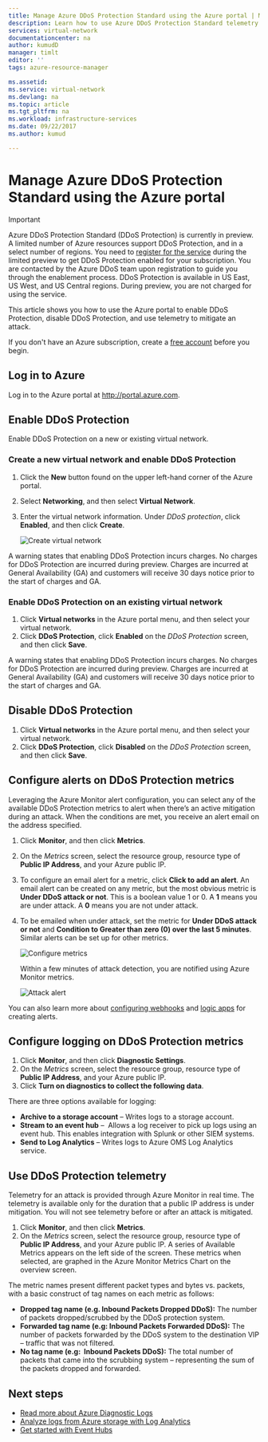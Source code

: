 ```yaml
---
title: Manage Azure DDoS Protection Standard using the Azure portal | Microsoft Docs
description: Learn how to use Azure DDoS Protection Standard telemetry in Azure Monitor to mitigate an attack.
services: virtual-network
documentationcenter: na
author: kumudD
manager: timlt
editor: ''
tags: azure-resource-manager

ms.assetid: 
ms.service: virtual-network
ms.devlang: na
ms.topic: article
ms.tgt_pltfrm: na
ms.workload: infrastructure-services
ms.date: 09/22/2017
ms.author: kumud

---
```


# Manage Azure DDoS Protection Standard using the Azure portal

>[!IMPORTANT]
>Azure DDoS Protection Standard (DDoS Protection) is currently in preview. A limited number of Azure resources support DDoS Protection, and in a select number of regions. You need to [register for the service](http://aka.ms/ddosprotection) during the limited preview to get DDoS Protection enabled for your subscription. You are contacted by the Azure DDoS team upon registration to guide you through the enablement process. DDoS Protection is available in US East, US West, and US Central regions. During preview, you are not charged for using the service.

This article shows you how to use the Azure portal to enable DDoS Protection, disable DDoS Protection, and use telemetry to mitigate an attack. 

If you don't have an Azure subscription, create a [free account](https://azure.microsoft.com/free/?WT.mc_id=A261C142F) before you begin.

## Log in to Azure

Log in to the Azure portal at http://portal.azure.com.

## Enable DDoS Protection

Enable DDoS Protection on a new or existing virtual network.

### Create a new virtual network and enable DDoS Protection

1. Click the **New** button found on the upper left-hand corner of the Azure portal.
2. Select **Networking**, and then select **Virtual Network**.
3. Enter the virtual network information. Under *DDoS protection*, click **Enabled**, and then click **Create**.

    ![Create virtual network](./media/ddos-protection-manage-portal/ddos-create-vnet.png)   

A warning states that enabling DDoS Protection incurs charges. No charges for DDoS Protection are incurred during preview. Charges are incurred at General Availability (GA) and customers will receive 30 days notice prior to the start of charges and GA.

### Enable DDoS Protection on an existing virtual network 

1. Click **Virtual networks** in the Azure portal menu, and then select your virtual network.
2. Click **DDoS Protection**, click **Enabled** on the *DDoS Protection* screen, and then click **Save**. 

A warning states that enabling DDoS Protection incurs charges. No charges for DDoS Protection are incurred during preview. Charges are incurred at General Availability (GA) and customers will receive 30 days notice prior to the start of charges and GA.

## Disable DDoS Protection

1. Click **Virtual networks** in the Azure portal menu, and then select your virtual network.
2. Click **DDoS Protection**, click **Disabled** on the *DDoS Protection* screen, and then click **Save**.

## Configure alerts on DDoS Protection metrics

Leveraging the Azure Monitor alert configuration, you can select any of the available DDoS Protection metrics to alert when there’s an active mitigation during an attack. When the conditions are met, you receive an alert email on the address specified.

1. Click **Monitor**, and then click **Metrics**.
2. On the *Metrics* screen, select the resource group, resource type of **Public IP Address**, and your Azure public IP.
3. To configure an email alert for a metric, click **Click to add an alert**. An email alert can be created on any metric, but the most obvious metric is **Under DDoS attack or not**. This is a boolean value 1 or 0. A **1** means you are under attack. A **0** means you are not under attack.
4. To be emailed when under attack, set the metric for **Under DDoS attack or not** and **Condition to Greater than zero (0) over the last 5 minutes**. Similar alerts can be set up for other metrics.

    ![Configure metrics](./media/ddos-protection-manage-portal/ddos-metrics.png)

    Within a few minutes of attack detection, you are notified using Azure Monitor metrics.

    ![Attack alert](./media/ddos-protection-manage-portal/ddos-alert.png) 

You can also learn more about [configuring webhooks](../monitoring-and-diagnostics/insights-webhooks-alerts.md) and [logic apps](../logic-apps/logic-apps-what-are-logic-apps.md) for creating alerts.

## Configure logging on DDoS Protection metrics

1. Click **Monitor**, and then click **Diagnostic Settings**.
2. On the *Metrics* screen, select the resource group, resource type of **Public IP Address**, and your Azure public IP.
3. Click **Turn on diagnostics to collect the following data**.

There are three options available for logging:

- **Archive to a storage account** – Writes logs to a storage account.
- **Stream to an event hub** –  Allows a log receiver to pick up logs using an event hub. This enables integration with Splunk or other SIEM systems.
- **Send to Log Analytics** – Writes logs to Azure OMS Log Analytics service.

## Use DDoS Protection telemetry

Telemetry for an attack is provided through Azure Monitor in real time. The telemetry is available only for the duration that a public IP address is under mitigation. You will not see telemetry before or after an attack is mitigated.

1. Click **Monitor**, and then click **Metrics**. 
2. On the *Metrics* screen, select the resource group, resource type of **Public IP Address**, and your Azure public IP. A series of Available Metrics appears on the left side of the screen. These metrics when selected, are graphed in the Azure Monitor Metrics Chart on the overview screen. 

The metric names present different packet types and bytes vs. packets, with a basic construct of tag names on each metric as follows:

- **Dropped tag name (e.g. Inbound Packets Dropped DDoS):** The number of packets dropped/scrubbed by the DDoS protection system.
- **Forwarded tag name (e.g: Inbound Packets Forwarded DDoS):** The number of packets forwarded by the DDoS system to the destination VIP – traffic that was not filtered.
- **No tag name (e.g:  Inbound Packets DDoS):** The total number of packets that came into the scrubbing system – representing the sum of the packets dropped and forwarded.

## Next steps

- [Read more about Azure Diagnostic Logs](../monitoring-and-diagnostics/monitoring-overview-of-diagnostic-logs.md)
- [Analyze logs from Azure storage with Log Analytics](../log-analytics/log-analytics-azure-storage.md)
- [Get started with Event Hubs](../event-hubs/event-hubs-csharp-ephcs-getstarted.md)